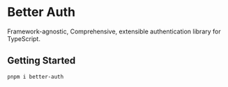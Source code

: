 # Better Auth

Framework-agnostic, Comprehensive, extensible authentication library for TypeScript.

## Getting Started

```bash
pnpm i better-auth
```

